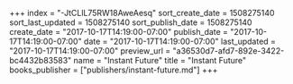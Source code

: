 +++
index = "-JtCLlL75RW18AweAesq"
sort_create_date = 1508275140
sort_last_updated = 1508275140
sort_publish_date = 1508275140
create_date = "2017-10-17T14:19:00-07:00"
publish_date = "2017-10-17T14:19:00-07:00"
date = "2017-10-17T14:19:00-07:00"
last_updated = "2017-10-17T14:19:00-07:00"
preview_url = "a36530d7-afd7-892e-3422-bc4432b83583"
name = "Instant Future"
title = "Instant Future"
books_publisher = ["publishers/instant-future.md"]
+++
